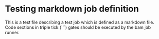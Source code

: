 ﻿# Testing markdown job definition

This is a test file describing a test job which is defined as a markdown file.  Code sections in triple tick (```) gates should be executed by the
bam job runner.

